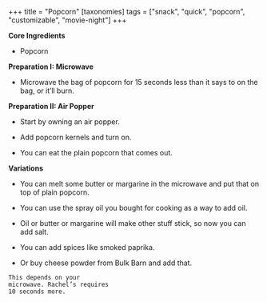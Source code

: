 +++
title = "Popcorn"
[taxonomies]
tags = ["snack", "quick", "popcorn", "customizable", "movie-night"]
+++

**Core Ingredients**
- Popcorn

**Preparation I: Microwave**
- Microwave the bag of popcorn for 15 seconds less than it says to on the
bag, or it’ll burn.

**Preparation II: Air Popper**
- Start by owning an air popper.

- Add popcorn kernels and turn on.

- You can eat the plain popcorn that comes out.

**Variations**
- You can melt some butter or margarine in the microwave and put that
on top of plain popcorn.

- You can use the spray oil you bought for cooking as a way to add oil.

- Oil or butter or margarine will make other stuff stick, so now you can
add salt.

- You can add spices like smoked paprika.

- Or buy cheese powder from Bulk Barn and add that.

```
This depends on your
microwave. Rachel’s requires
10 seconds more.
```
````
